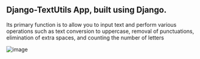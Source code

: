 ## Django-TextUtils App, built using Django. 

Its primary function is to allow you to input text and perform various operations such as text conversion to uppercase, removal of punctuations, elimination of extra spaces, and counting the number of letters

![image](https://github.com/AnsariZahoor/Django-TextUtils/assets/66164268/e0fcdace-d07b-4812-9fb8-81c88f1a0b5c)
